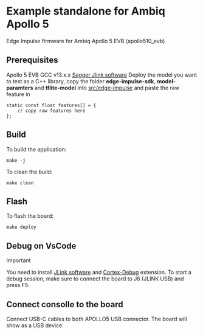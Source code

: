 # Example standalone for Ambiq Apollo 5

Edge Impulse firmware for Ambiq Apollo 5 EVB (apollo510_evb)

## Prerequisites
Apollo 5 EVB
GCC v13.x.x
[Segger Jlink software](https://www.segger.com/downloads/jlink/)
Deploy the model you want to test as a C++ library, copy the folder **edge-impulse-sdk**, **model-paramters** and **tflite-model** into [src/edge-impulse](src/edge-impulse) and paste the raw feature in 
```
static const float features[] = {
    // copy raw features here
};
```

## Build

To build the application:
```
make -j
```

To clean the build:
```
make clean
```

## Flash
To flash the board:
```
make deploy
```

## Debug on VsCode
> [!IMPORTANT]
> You need to install [JLink software](https://www.segger.com/downloads/jlink/) and [Cortex-Debug](https://marketplace.visualstudio.com/items?itemName=marus25.cortex-debug) extension.
To start a debug session, make sure to connect the board to J6 (JLINK USB) and press F5.

## Connect consolle to the board
Connect USB-C cables to both APOLLO5 USB connector.
The board will show as a USB device.
